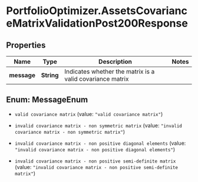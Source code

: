 # PortfolioOptimizer.AssetsCovarianceMatrixValidationPost200Response

## Properties

Name | Type | Description | Notes
------------ | ------------- | ------------- | -------------
**message** | **String** | Indicates whether the matrix is a valid covariance matrix | 



## Enum: MessageEnum


* `valid covariance matrix` (value: `"valid covariance matrix"`)

* `invalid covariance matrix - non symmetric matrix` (value: `"invalid covariance matrix - non symmetric matrix"`)

* `invalid covariance matrix - non positive diagonal elements` (value: `"invalid covariance matrix - non positive diagonal elements"`)

* `invalid covariance matrix - non positive semi-definite matrix` (value: `"invalid covariance matrix - non positive semi-definite matrix"`)




